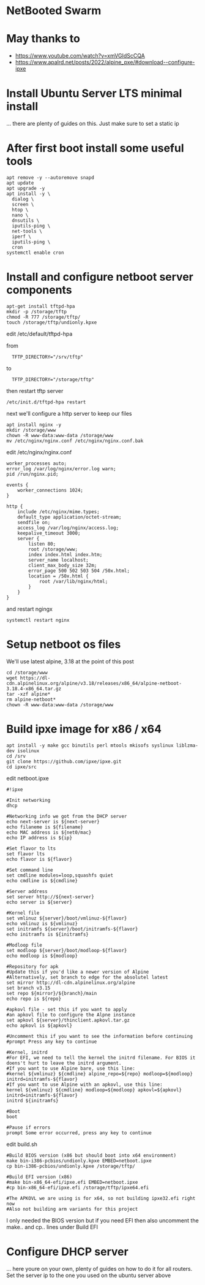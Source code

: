 # NetBooted Swarm

# May thanks to
* https://www.youtube.com/watch?v=xmVGIdScCQA
* https://www.apalrd.net/posts/2022/alpine_pxe/#download--configure-ipxe

# Install Ubuntu Server LTS minimal install
... there are plenty of guides on this. Just make sure to set a static ip

# After first boot install some useful tools
```
apt remove -y --autoremove snapd
apt update
apt upgrade -y
apt install -y \
  dialog \
  screen \
  htop \
  nano \
  dnsutils \
  iputils-ping \
  net-tools \
  iperf \
  iputils-ping \
  cron
systemctl enable cron
```

# Install and configure netboot server components
```
apt-get install tftpd-hpa
mkdir -p /storage/tftp
chmod -R 777 /storage/tftp/
touch /storage/tftp/undionly.kpxe
```
edit /etc/default/tftpd-hpa

from
```
  TFTP_DIRECTORY="/srv/tftp"
```
to
```
  TFTP_DIRECTORY="/storage/tftp"
```

then restart tftp server
```
/etc/init.d/tftpd-hpa restart
```
next we'll configure a http server to keep our files
```
apt install nginx -y
mkdir /storage/www
chown -R www-data:www-data /storage/www
mv /etc/nginx/nginx.conf /etc/nginx/nginx.conf.bak
```

edit /etc/nginx/nginx.conf
```
worker_processes auto;
error_log /var/log/nginx/error.log warn;
pid /run/nginx.pid;

events {
    worker_connections 1024;
}

http {
    include /etc/nginx/mime.types;
    default_type application/octet-stream;
    sendfile on;
    access_log /var/log/nginx/access.log;
    keepalive_timeout 3000;
    server {
        listen 80;
        root /storage/www;
        index index.html index.htm;
        server_name localhost;
        client_max_body_size 32m;
        error_page 500 502 503 504 /50x.html;
        location = /50x.html {
            root /var/lib/nginx/html;
        }
    }
}
```
and restart ngingx
```
systemctl restart nginx
```


# Setup netboot os files

We'll use latest alpine, 3.18 at the point of this post
```
cd /storage/www
wget https://dl-cdn.alpinelinux.org/alpine/v3.18/releases/x86_64/alpine-netboot-3.18.4-x86_64.tar.gz
tar -xzf alpine*
rm alpine-netboot*
chown -R www-data:www-data /storage/www
```

# Build ipxe image for x86 / x64
```
apt install -y make gcc binutils perl mtools mkisofs syslinux liblzma-dev isolinux
cd /srv
git clone https://github.com/ipxe/ipxe.git
cd ipxe/src
```

edit netboot.ipxe
```
#!ipxe

#Init networking
dhcp

#Networking info we got from the DHCP server
echo next-server is ${next-server}
echo filaneme is ${filename}
echo MAC address is ${net0/mac}
echo IP address is ${ip}

#Set flavor to lts
set flavor lts
echo flavor is ${flavor}

#Set command line 
set cmdline modules=loop,squashfs quiet
echo cmdline is ${cmdline}

#Server address
set server http://${next-server}
echo server is ${server}

#Kernel file
set vmlinuz ${server}/boot/vmlinuz-${flavor}
echo vmlinuz is ${vmlinuz}
set initramfs ${server}/boot/initramfs-${flavor}
echo initramfs is ${initramfs}

#Modloop file
set modloop ${server}/boot/modloop-${flavor}
echo modloop is ${modloop}

#Repository for apk
#Update this if you'd like a newer version of Alpine
#Alternatively, set branch to edge for the absolutel latest
set mirror http://dl-cdn.alpinelinux.org/alpine
set branch v3.15
set repo ${mirror}/${branch}/main
echo repo is ${repo}

#apkovl file - set this if you want to apply
#an apkovl file to configure the Alpne instance
set apkovl ${server}/thinclient.apkovl.tar.gz
echo apkovl is ${apkovl}

#Uncomment this if you want to see the information before continuing
#prompt Press any key to continue

#Kernel, initrd
#For EFI, we need to tell the kernel the initrd filename. For BIOS it doens't hurt to leave the initrd argument.
#If you want to use Alpine bare, use this line:
#kernel ${vmlinuz} ${cmdline} alpine_repo=${repo} modloop=${modloop} initrd=initramfs-${flavor}
#If you want to use Alpine with an apkovl, use this line:
kernel ${vmlinuz} ${cmdline} modloop=${modloop} apkovl=${apkovl} initrd=initramfs-${flavor}
initrd ${initramfs}

#Boot
boot

#Pause if errors
prompt Some error occurred, press any key to continue
```

edit build.sh
```
#Build BIOS version (x86 but should boot into x64 environment)
make bin-i386-pcbios/undionly.kpxe EMBED=netboot.ipxe
cp bin-i386-pcbios/undionly.kpxe /storage/tftp/

#Build EFI version (x86)
#make bin-x86_64-efi/ipxe.efi EMBED=netboot.ipxe
#cp bin-x86_64-efi/ipxe.efi /storage/tftp/ipxe64.efi

#The APKOVL we are using is for x64, so not building ipxe32.efi right now
#Also not building arm variants for this project
```
I only needed the BIOS version but if you need EFI then also uncomment the make.. and cp.. lines under Build EFI

# Configure DHCP server
... here youre on your own, plenty of guides on how to do it for all routers. Set the server ip to the one you used on the ubuntu server above




